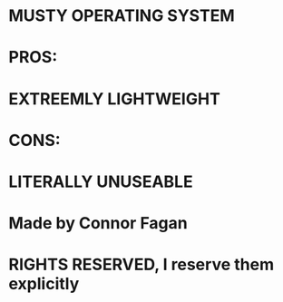 # MUSTY OPERATING SYSTEM
# PROS:
# EXTREEMLY LIGHTWEIGHT
# CONS:
# LITERALLY UNUSEABLE
# Made by Connor Fagan
# RIGHTS RESERVED, I reserve them explicitly
